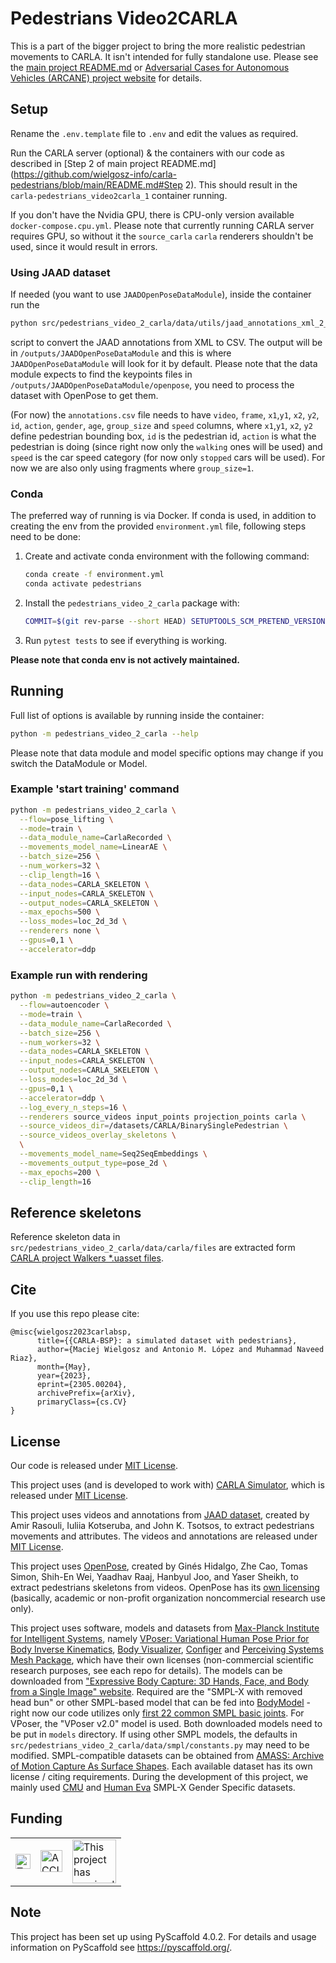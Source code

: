 # Pedestrians Video2CARLA

This is a part of the bigger project to bring the more realistic pedestrian movements to CARLA.
It isn't intended for fully standalone use. Please see the [main project README.md](https://github.com/wielgosz-info/carla-pedestrians/blob/main/README.md) or [Adversarial Cases for Autonomous Vehicles (ARCANE) project website](https://project-arcane.eu/) for details.

## Setup

Rename the `.env.template` file to `.env` and edit the values as required.

Run the CARLA server (optional) & the containers with our code as described in [Step 2 of main project README.md](https://github.com/wielgosz-info/carla-pedestrians/blob/main/README.md#Step 2). This should result in the `carla-pedestrians_video2carla_1` container running.

If you don't have the Nvidia GPU, there is CPU-only version available `docker-compose.cpu.yml`.
Please note that currently running CARLA server requires GPU, so without it the `source_carla`
`carla` renderers shouldn't be used, since it would result in errors.

### Using JAAD dataset

If needed (you want to use `JAADOpenPoseDataModule`), inside the container run the
```sh
python src/pedestrians_video_2_carla/data/utils/jaad_annotations_xml_2_csv.py
```
script to convert the JAAD annotations from XML to CSV. The output will be in `/outputs/JAADOpenPoseDataModule` and this is where `JAADOpenPoseDataModule` will look for it by default. Please note that the data module expects to find the keypoints files in `/outputs/JAADOpenPoseDataModule/openpose`, you need to process the dataset with OpenPose to get them.

(For now) the `annotations.csv` file needs to have `video`, `frame`, `x1`,`y1`, `x2`, `y2`, `id`, `action`, `gender`, `age`, `group_size` and `speed` columns, where `x1`,`y1`, `x2`, `y2` define pedestrian bounding box, `id` is the pedestrian id, `action` is what the pedestrian is doing (since right now only the `walking` ones will be used) and `speed` is the car speed category (for now only `stopped` cars will be used). For now we are also only using fragments where `group_size=1`.

### Conda

The preferred way of running is via Docker. If conda is used, in addition to creating the env from the provided `environment.yml` file, following steps need to be done:

1. Create and activate conda environment with the following command:
   
    ```sh
    conda create -f environment.yml
    conda activate pedestrians
    ```
    
2. Install the `pedestrians_video_2_carla` package with:

    ```sh
    COMMIT=$(git rev-parse --short HEAD) SETUPTOOLS_SCM_PRETEND_VERSION="0.0.post0.dev38+${COMMIT}.dirty" pip install -e .
    ```

3. Run `pytest tests` to see if everything is working.

**Please note that conda env is not actively maintained.**

## Running

Full list of options is available by running inside the container:

```sh
python -m pedestrians_video_2_carla --help
```

Please note that data module and model specific options may change if you switch the DataModule or Model.

### Example 'start training' command

```sh
python -m pedestrians_video_2_carla \
  --flow=pose_lifting \
  --mode=train \
  --data_module_name=CarlaRecorded \
  --movements_model_name=LinearAE \
  --batch_size=256 \
  --num_workers=32 \
  --clip_length=16 \
  --data_nodes=CARLA_SKELETON \
  --input_nodes=CARLA_SKELETON \
  --output_nodes=CARLA_SKELETON \
  --max_epochs=500 \
  --loss_modes=loc_2d_3d \
  --renderers none \
  --gpus=0,1 \
  --accelerator=ddp
```

### Example run with rendering

```sh
python -m pedestrians_video_2_carla \
  --flow=autoencoder \
  --mode=train \
  --data_module_name=CarlaRecorded \
  --batch_size=256 \
  --num_workers=32 \
  --data_nodes=CARLA_SKELETON \
  --input_nodes=CARLA_SKELETON \
  --output_nodes=CARLA_SKELETON \
  --loss_modes=loc_2d_3d \
  --gpus=0,1 \
  --accelerator=ddp \
  --log_every_n_steps=16 \
  --renderers source_videos input_points projection_points carla \
  --source_videos_dir=/datasets/CARLA/BinarySinglePedestrian \
  --source_videos_overlay_skeletons \
  \
  --movements_model_name=Seq2SeqEmbeddings \
  --movements_output_type=pose_2d \
  --max_epochs=200 \
  --clip_length=16
```

## Reference skeletons
Reference skeleton data in `src/pedestrians_video_2_carla/data/carla/files` are extracted form [CARLA project Walkers *.uasset files](https://bitbucket.org/carla-simulator/carla-content).

## Cite
If you use this repo please cite:

```
@misc{wielgosz2023carlabsp,
      title={{CARLA-BSP}: a simulated dataset with pedestrians}, 
      author={Maciej Wielgosz and Antonio M. López and Muhammad Naveed Riaz},
      month={May},
      year={2023},
      eprint={2305.00204},
      archivePrefix={arXiv},
      primaryClass={cs.CV}
}
```

## License
Our code is released under [MIT License](https://github.com/wielgosz-info/pedestrians-video-2-carla/blob/main/LICENSE).

This project uses (and is developed to work with) [CARLA Simulator](https://carla.org/), which is released under [MIT License](https://github.com/carla-simulator/carla/blob/master/LICENSE).

This project uses videos and annotations from [JAAD dataset](https://data.nvision2.eecs.yorku.ca/JAAD_dataset/), created by Amir Rasouli, Iuliia Kotseruba, and John K. Tsotsos, to extract pedestrians movements and attributes. The videos and annotations are released under [MIT License](https://github.com/ykotseruba/JAAD/blob/JAAD_2.0/LICENSE).

This project uses [OpenPose](https://github.com/CMU-Perceptual-Computing-Lab/openpose), created by Ginés Hidalgo, Zhe Cao, Tomas Simon, Shih-En Wei, Yaadhav Raaj, Hanbyul Joo, and Yaser Sheikh, to extract pedestrians skeletons from videos. OpenPose has its [own licensing](https://github.com/CMU-Perceptual-Computing-Lab/openpose/blob/master/LICENSE) (basically, academic or non-profit organization noncommercial research use only).

This project uses software, models and datasets from [Max-Planck Institute for Intelligent Systems](https://is.mpg.de/en), namely [VPoser: Variational Human Pose Prior for Body Inverse Kinematics](https://github.com/nghorbani/human_body_prior), [Body Visualizer](https://github.com/nghorbani/body_visualizer), [Configer](https://github.com/MPI-IS/configer) and [Perceiving Systems Mesh Package](https://github.com/MPI-IS/mesh), which have their own licenses (non-commercial scientific research purposes, see each repo for details). The models can be downloaded from ["Expressive Body Capture: 3D Hands, Face, and Body from a Single Image" website](https://smpl-x.is.tue.mpg.de). Required are the "SMPL-X with removed head bun" or other SMPL-based model that can be fed into [BodyModel](https://github.com/nghorbani/human_body_prior/blob/master/src/human_body_prior/body_model/body_model.py) - right now our code utilizes only [first 22 common SMPL basic joints](https://meshcapade.wiki/SMPL#related-models-the-smpl-family#skeleton-layout). For VPoser, the "VPoser v2.0" model is used. Both downloaded models need to be put in `models` directory. If using other SMPL models, the defaults in `src/pedestrians_video_2_carla/data/smpl/constants.py` may need to be modified. SMPL-compatible datasets can be obtained from [AMASS: Archive of Motion Capture As Surface Shapes](https://amass.is.tue.mpg.de/). Each available dataset has its own license / citing requirements. During the development of this project, we mainly used [CMU](http://mocap.cs.cmu.edu/) and [Human Eva](http://humaneva.is.tue.mpg.de/) SMPL-X Gender Specific datasets.

## Funding

|                                                                                                                              |                                                                                                                      |                                                                                                                                                                                                                                                                                                                                                                                      |
| ---------------------------------------------------------------------------------------------------------------------------- | -------------------------------------------------------------------------------------------------------------------- | ------------------------------------------------------------------------------------------------------------------------------------------------------------------------------------------------------------------------------------------------------------------------------------------------------------------------------------------------------------------------------------ |
| <img src="docs/_static/images/logos/Logo Tecniospring INDUSTRY_white.JPG" alt="Tecniospring INDUSTRY" style="height: 24px;"> | <img src="docs/_static/images/logos/ACCIO_horizontal.PNG" alt="ACCIÓ Government of Catalonia" style="height: 35px;"> | <img src="docs/_static/images/logos/EU_emblem_and_funding_declaration_EN.PNG" alt="This project has received funding from the European Union's Horizon 2020 research and innovation programme under Marie Skłodowska-Curie grant agreement No. 801342 (Tecniospring INDUSTRY) and the Government of Catalonia's Agency for Business Competitiveness (ACCIÓ)." style="height: 70px;"> |

<!-- pyscaffold-notes -->

## Note

This project has been set up using PyScaffold 4.0.2. For details and usage
information on PyScaffold see https://pyscaffold.org/.
